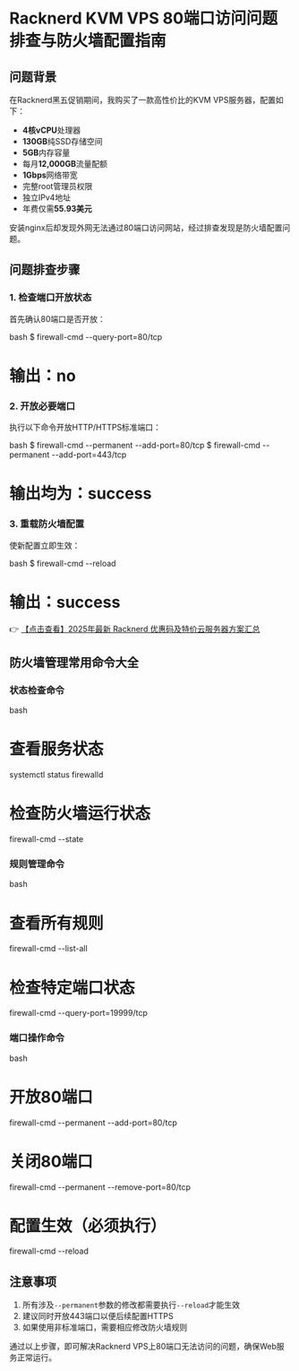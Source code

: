 # Racknerd KVM VPS 80端口访问问题排查与防火墙配置指南

## 问题背景

在Racknerd黑五促销期间，我购买了一款高性价比的KVM VPS服务器，配置如下：

- **4核vCPU**处理器
- **130GB**纯SSD存储空间
- **5GB**内存容量
- 每月**12,000GB**流量配额
- **1Gbps**网络带宽
- 完整root管理员权限
- 独立IPv4地址
- 年费仅需**55.93美元**

安装nginx后却发现外网无法通过80端口访问网站，经过排查发现是防火墙配置问题。

## 问题排查步骤

### 1. 检查端口开放状态

首先确认80端口是否开放：

bash
$ firewall-cmd --query-port=80/tcp
# 输出：no

### 2. 开放必要端口

执行以下命令开放HTTP/HTTPS标准端口：

bash
$ firewall-cmd --permanent --add-port=80/tcp
$ firewall-cmd --permanent --add-port=443/tcp
# 输出均为：success

### 3. 重载防火墙配置

使新配置立即生效：

bash
$ firewall-cmd --reload
# 输出：success

👉 [【点击查看】2025年最新 Racknerd 优惠码及特价云服务器方案汇总](https://bit.ly/Rack_Nerd)

## 防火墙管理常用命令大全

### 状态检查命令
bash
# 查看服务状态
systemctl status firewalld

# 检查防火墙运行状态
firewall-cmd --state

### 规则管理命令
bash
# 查看所有规则
firewall-cmd --list-all

# 检查特定端口状态
firewall-cmd --query-port=19999/tcp

### 端口操作命令
bash
# 开放80端口
firewall-cmd --permanent --add-port=80/tcp

# 关闭80端口
firewall-cmd --permanent --remove-port=80/tcp

# 配置生效（必须执行）
firewall-cmd --reload

## 注意事项

1. 所有涉及`--permanent`参数的修改都需要执行`--reload`才能生效
2. 建议同时开放443端口以便后续配置HTTPS
3. 如果使用非标准端口，需要相应修改防火墙规则

通过以上步骤，即可解决Racknerd VPS上80端口无法访问的问题，确保Web服务正常运行。